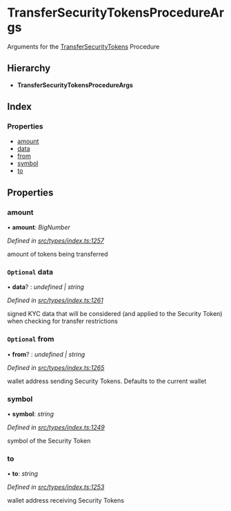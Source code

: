 # TransferSecurityTokensProcedureArgs

Arguments for the [TransferSecurityTokens](../enums/_types_index_.proceduretype.md#transfersecuritytokens) Procedure

## Hierarchy

* **TransferSecurityTokensProcedureArgs**

## Index

### Properties

* [amount](_types_index_.transfersecuritytokensprocedureargs.md#amount)
* [data](_types_index_.transfersecuritytokensprocedureargs.md#optional-data)
* [from](_types_index_.transfersecuritytokensprocedureargs.md#optional-from)
* [symbol](_types_index_.transfersecuritytokensprocedureargs.md#symbol)
* [to](_types_index_.transfersecuritytokensprocedureargs.md#to)

## Properties

### amount

• **amount**: _BigNumber_

_Defined in_ [_src/types/index.ts:1257_](https://github.com/PolymathNetwork/polymath-sdk/blob/550676f/src/types/index.ts#L1257)

amount of tokens being transferred

### `Optional` data

• **data**? : _undefined \| string_

_Defined in_ [_src/types/index.ts:1261_](https://github.com/PolymathNetwork/polymath-sdk/blob/550676f/src/types/index.ts#L1261)

signed KYC data that will be considered \(and applied to the Security Token\) when checking for transfer restrictions

### `Optional` from

• **from**? : _undefined \| string_

_Defined in_ [_src/types/index.ts:1265_](https://github.com/PolymathNetwork/polymath-sdk/blob/550676f/src/types/index.ts#L1265)

wallet address sending Security Tokens. Defaults to the current wallet

### symbol

• **symbol**: _string_

_Defined in_ [_src/types/index.ts:1249_](https://github.com/PolymathNetwork/polymath-sdk/blob/550676f/src/types/index.ts#L1249)

symbol of the Security Token

### to

• **to**: _string_

_Defined in_ [_src/types/index.ts:1253_](https://github.com/PolymathNetwork/polymath-sdk/blob/550676f/src/types/index.ts#L1253)

wallet address receiving Security Tokens

